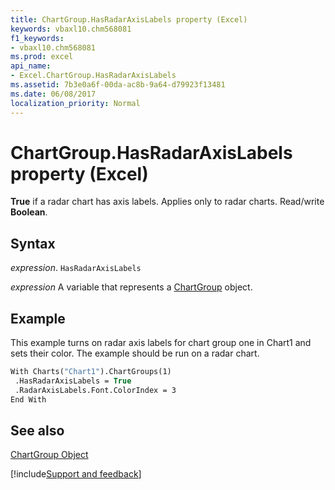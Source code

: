 ```yaml
---
title: ChartGroup.HasRadarAxisLabels property (Excel)
keywords: vbaxl10.chm568081
f1_keywords:
- vbaxl10.chm568081
ms.prod: excel
api_name:
- Excel.ChartGroup.HasRadarAxisLabels
ms.assetid: 7b3e0a6f-00da-ac8b-9a64-d79923f13481
ms.date: 06/08/2017
localization_priority: Normal
---
```



# ChartGroup.HasRadarAxisLabels property (Excel)

 **True** if a radar chart has axis labels. Applies only to radar charts. Read/write **Boolean**.


## Syntax

_expression_. `HasRadarAxisLabels`

_expression_ A variable that represents a [ChartGroup](Excel.ChartGroup-graph-object.md) object.


## Example

This example turns on radar axis labels for chart group one in Chart1 and sets their color. The example should be run on a radar chart.


```vb
With Charts("Chart1").ChartGroups(1) 
 .HasRadarAxisLabels = True 
 .RadarAxisLabels.Font.ColorIndex = 3 
End With
```


## See also


[ChartGroup Object](Excel.ChartGroup(object).md)

[!include[Support and feedback](~/includes/feedback-boilerplate.md)]
